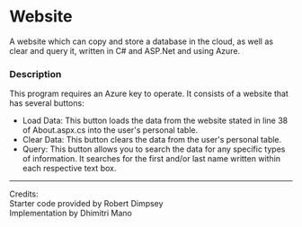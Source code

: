 # Website

A website which can copy and store a database in the cloud, as well as clear and query it, written in C# and ASP.Net and using Azure.

### Description

This program requires an Azure key to operate. It consists of a website that has several buttons:
- Load Data: This button loads the data from the website stated in line 38 of About.aspx.cs into the user's personal table.
- Clear Data: This button clears the data from the user's personal table.
- Query: This button allows you to search the data for any specific types of information. It searches for the first and/or last name written within each respective text box.

---

Credits:<br>
Starter code provided by Robert Dimpsey<br>
Implementation by Dhimitri Mano
